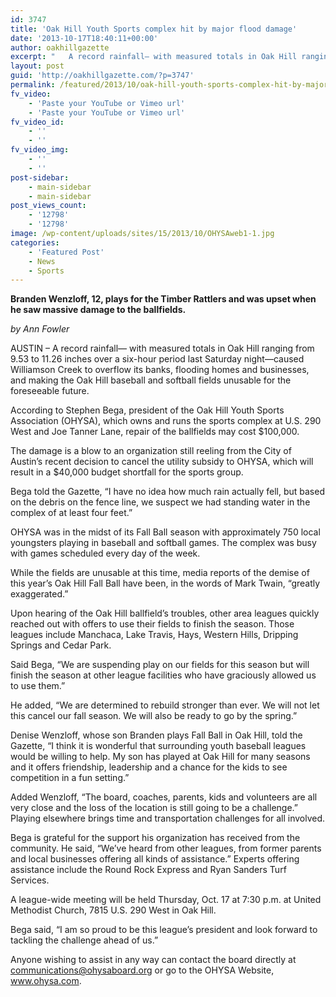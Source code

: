 ```yaml
---
id: 3747
title: 'Oak Hill Youth Sports complex hit by major flood damage'
date: '2013-10-17T18:40:11+00:00'
author: oakhillgazette
excerpt: "   A record rainfall— with measured totals in Oak Hill ranging from 9.53 to 11.26 inches over a six-hour period last Saturday night—caused Williamson Creek to overflow its banks, flooding homes and businesses, and making the Oak Hill baseball and softball fields unusable for the foreseeable future.\n\n   According to Stephen Bega, president of the Oak Hill Youth Sports Association (OHYSA), which owns and runs the sports complex at U.S. 290 West and Joe Tanner Lane, repair of the ballfields may cost $100,000.\n\n   The damage is a blow to an organization still reeling from the City of Austin’s recent decision to cancel the utility subsidy to OHYSA, which will result in a $40,000 budget shortfall for the sports group.\n\n   Bega told the Gazette, “I have no idea how much rain actually fell, but based on the debris on the fence line, we suspect we had standing water in the complex of at least four feet.”\n"
layout: post
guid: 'http://oakhillgazette.com/?p=3747'
permalink: /featured/2013/10/oak-hill-youth-sports-complex-hit-by-major-flood-damage/
fv_video:
    - 'Paste your YouTube or Vimeo url'
    - 'Paste your YouTube or Vimeo url'
fv_video_id:
    - ''
    - ''
fv_video_img:
    - ''
    - ''
post-sidebar:
    - main-sidebar
    - main-sidebar
post_views_count:
    - '12798'
    - '12798'
image: /wp-content/uploads/sites/15/2013/10/OHYSAweb1-1.jpg
categories:
    - 'Featured Post'
    - News
    - Sports
---
```


**Branden Wenzloff, 12, plays for the Timber Rattlers and was upset when he saw massive damage to the ballfields.**

*by Ann Fowler*

AUSTIN – A record rainfall— with measured totals in Oak Hill ranging from 9.53 to 11.26 inches over a six-hour period last Saturday night—caused Williamson Creek to overflow its banks, flooding homes and businesses, and making the Oak Hill baseball and softball fields unusable for the foreseeable future.

According to Stephen Bega, president of the Oak Hill Youth Sports Association (OHYSA), which owns and runs the sports complex at U.S. 290 West and Joe Tanner Lane, repair of the ballfields may cost $100,000.

The damage is a blow to an organization still reeling from the City of Austin’s recent decision to cancel the utility subsidy to OHYSA, which will result in a $40,000 budget shortfall for the sports group.

Bega told the Gazette, “I have no idea how much rain actually fell, but based on the debris on the fence line, we suspect we had standing water in the complex of at least four feet.”

OHYSA was in the midst of its Fall Ball season with approximately 750 local youngsters playing in baseball and softball games. The complex was busy with games scheduled every day of the week.

While the fields are unusable at this time, media reports of the demise of this year’s Oak Hill Fall Ball have been, in the words of Mark Twain, “greatly exaggerated.”

Upon hearing of the Oak Hill ballfield’s troubles, other area leagues quickly reached out with offers to use their fields to finish the season. Those leagues include Manchaca, Lake Travis, Hays, Western Hills, Dripping Springs and Cedar Park.

Said Bega, “We are suspending play on our fields for this season but will finish the season at other league facilities who have graciously allowed us to use them.”

He added, “We are determined to rebuild stronger than ever. We will not let this cancel our fall season. We will also be ready to go by the spring.”

Denise Wenzloff, whose son Branden plays Fall Ball in Oak Hill, told the Gazette, “I think it is wonderful that surrounding youth baseball leagues would be willing to help. My son has played at Oak Hill for many seasons and it offers friendship, leadership and a chance for the kids to see competition in a fun setting.”

Added Wenzloff, “The board, coaches, parents, kids and volunteers are all very close and the loss of the location is still going to be a challenge.” Playing elsewhere brings time and transportation challenges for all involved.

Bega is grateful for the support his organization has received from the community. He said, “We’ve heard from other leagues, from former parents and local businesses offering all kinds of assistance.” Experts offering assistance include the Round Rock Express and Ryan Sanders Turf Services.

A league-wide meeting will be held Thursday, Oct. 17 at 7:30 p.m. at United Methodist Church, 7815 U.S. 290 West in Oak Hill.

Bega said, “I am so proud to be this league’s president and look forward to tackling the challenge ahead of us.”

Anyone wishing to assist in any way can contact the board directly at communications@ohysaboard.org or go to the OHYSA Website, www.ohysa.com.